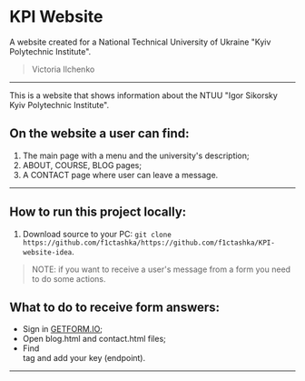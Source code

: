 # KPI Website
A website created for a National Technical University of Ukraine "Kyiv Polytechnic Institute".

> Victoria Ilchenko

------------------------------------

This is a website that shows information about the NTUU "Igor Sikorsky Kyiv Polytechnic Institute". 
## On the website a user can find:
1. The main page with a menu and the university's description;
2. ABOUT, COURSE, BLOG pages;
3. A CONTACT page where user can leave a message.

------------------------------------

## How to run this project locally:
1. Download source to your PC: ```git clone https://github.com/f1ctashka/https://github.com/f1ctashka/KPI-website-idea```.

> NOTE: if you want to receive a user's message from a form you need to do some actions.

## What to do to receive form answers:
- Sign in [GETFORM.IO](https://getform.io/);
- Open blog.html and contact.html files;
- Find <form> tag and add your key (endpoint).

------------------------------------
